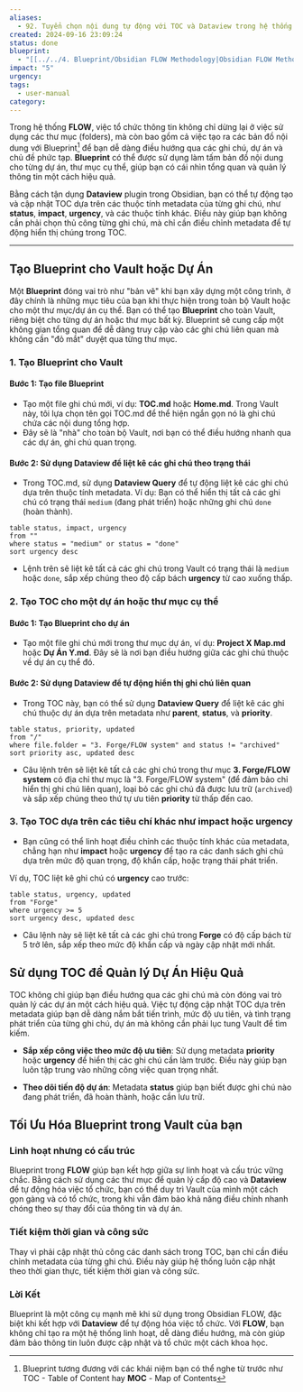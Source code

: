 ```yaml
---
aliases:
  - 92. Tuyển chọn nội dung tự động với TOC và Dataview trong hệ thống FLOW
created: 2024-09-16 23:09:24
status: done
blueprint:
  - "[[../../4. Blueprint/Obsidian FLOW Methodology|Obsidian FLOW Methodology]]"
impact: "5"
urgency: 
tags:
  - user-manual
category: 
---
```


Trong hệ thống **FLOW**, việc tổ chức thông tin không chỉ dừng lại ở việc sử dụng các thư mục (folders), mà còn bao gồm cả việc tạo ra các bản đồ nội dung với Blueprint[^1] để bạn dễ dàng điều hướng qua các ghi chú, dự án và chủ đề phức tạp. **Blueprint** có thể được sử dụng làm tấm bản đồ nội dung cho từng dự án, thư mục cụ thể, giúp bạn có cái nhìn tổng quan và quản lý thông tin một cách hiệu quả.

Bằng cách tận dụng **Dataview** plugin trong Obsidian, bạn có thể tự động tạo và cập nhật TOC dựa trên các thuộc tính metadata của từng ghi chú, như **status**, **impact**, **urgency**, và các thuộc tính khác. Điều này giúp bạn không cần phải chọn thủ công từng ghi chú, mà chỉ cần điều chỉnh metadata để tự động hiển thị chúng trong TOC.

---

## **Tạo Blueprint cho Vault hoặc Dự Án**

Một **Blueprint** đóng vai trò như "bản vẽ" khi bạn xây dựng một công trình, ở đây chính là những mục tiêu của bạn khi thực hiện trong toàn bộ Vault hoặc cho một thư mục/dự án cụ thể. Bạn có thể tạo **Blueprint** cho toàn Vault, riêng biệt cho từng dự án hoặc thư mục bất kỳ. Blueprint sẽ cung cấp một không gian tổng quan để dễ dàng truy cập vào các ghi chú liên quan mà không cần "đỏ mắt" duyệt qua từng thư mục.
### **1. Tạo Blueprint cho Vault**

#### **Bước 1: Tạo file Blueprint**

- Tạo một file ghi chú mới, ví dụ: **TOC.md** hoặc **Home.md**. Trong Vault này, tôi lựa chọn tên gọi TOC.md để thể hiện ngắn gọn nó là ghi chú chứa các nội dung tổng hợp.
- Đây sẽ là "nhà" cho toàn bộ Vault, nơi bạn có thể điều hướng nhanh qua các dự án, ghi chú quan trọng.
#### **Bước 2: Sử dụng Dataview để liệt kê các ghi chú theo trạng thái**

- Trong TOC.md, sử dụng **Dataview Query** để tự động liệt kê các ghi chú dựa trên thuộc tính metadata. Ví dụ: Bạn có thể hiển thị tất cả các ghi chú có trạng thái `medium` (đang phát triển) hoặc những ghi chú `done` (hoàn thành).

```dataview
table status, impact, urgency
from ""
where status = "medium" or status = "done"
sort urgency desc
```

- Lệnh trên sẽ liệt kê tất cả các ghi chú trong Vault có trạng thái là `medium` hoặc `done`, sắp xếp chúng theo độ cấp bách **urgency** từ cao xuống thấp.

### **2. Tạo TOC cho một dự án hoặc thư mục cụ thể**

#### **Bước 1: Tạo Blueprint cho dự án**

- Tạo một file ghi chú mới trong thư mục dự án, ví dụ: **Project X Map.md** hoặc **Dự Án Y.md**. Đây sẽ là nơi bạn điều hướng giữa các ghi chú thuộc về dự án cụ thể đó.

#### **Bước 2: Sử dụng Dataview để tự động hiển thị ghi chú liên quan**

- Trong TOC này, bạn có thể sử dụng **Dataview Query** để liệt kê các ghi chú thuộc dự án dựa trên metadata như **parent**, **status**, và **priority**.

```dataview
table status, priority, updated
from "/"
where file.folder = "3. Forge/FLOW system" and status != "archived"
sort priority asc, updated desc
```

- Câu lệnh trên sẽ liệt kê tất cả các ghi chú trong thư mục **3. Forge/FLOW system** có địa chỉ thư mục là "3. Forge/FLOW system" (để đảm bảo chỉ hiển thị ghi chú liên quan), loại bỏ các ghi chú đã được lưu trữ (`archived`) và sắp xếp chúng theo thứ tự ưu tiên **priority** từ thấp đến cao.

### **3. Tạo TOC dựa trên các tiêu chí khác như impact hoặc urgency**

- Bạn cũng có thể linh hoạt điều chỉnh các thuộc tính khác của metadata, chẳng hạn như **impact** hoặc **urgency** để tạo ra các danh sách ghi chú dựa trên mức độ quan trọng, độ khẩn cấp, hoặc trạng thái phát triển.

Ví dụ, TOC liệt kê ghi chú có **urgency** cao trước:

```dataview
table status, urgency, updated
from "Forge"
where urgency >= 5
sort urgency desc, updated desc
```

- Câu lệnh này sẽ liệt kê tất cả các ghi chú trong **Forge** có độ cấp bách từ 5 trở lên, sắp xếp theo mức độ khẩn cấp và ngày cập nhật mới nhất.

## **Sử dụng TOC để Quản lý Dự Án Hiệu Quả**

TOC không chỉ giúp bạn điều hướng qua các ghi chú mà còn đóng vai trò quản lý các dự án một cách hiệu quả. Việc tự động cập nhật TOC dựa trên metadata giúp bạn dễ dàng nắm bắt tiến trình, mức độ ưu tiên, và tình trạng phát triển của từng ghi chú, dự án mà không cần phải lục tung Vault để tìm kiếm.

- **Sắp xếp công việc theo mức độ ưu tiên**: Sử dụng metadata **priority** hoặc **urgency** để hiển thị các ghi chú cần làm trước. Điều này giúp bạn luôn tập trung vào những công việc quan trọng nhất.
  
- **Theo dõi tiến độ dự án**: Metadata **status** giúp bạn biết được ghi chú nào đang phát triển, đã hoàn thành, hoặc cần lưu trữ.

## **Tối Ưu Hóa Blueprint trong Vault của bạn**

### **Linh hoạt nhưng có cấu trúc**

Blueprint trong **FLOW** giúp bạn kết hợp giữa sự linh hoạt và cấu trúc vững chắc. Bằng cách sử dụng các thư mục để quản lý cấp độ cao và **Dataview** để tự động hóa việc tổ chức, bạn có thể duy trì Vault của mình một cách gọn gàng và có tổ chức, trong khi vẫn đảm bảo khả năng điều chỉnh nhanh chóng theo sự thay đổi của thông tin và dự án.

### **Tiết kiệm thời gian và công sức**

Thay vì phải cập nhật thủ công các danh sách trong TOC, bạn chỉ cần điều chỉnh metadata của từng ghi chú. Điều này giúp hệ thống luôn cập nhật theo thời gian thực, tiết kiệm thời gian và công sức.

### **Lời Kết**

Blueprint là một công cụ mạnh mẽ khi sử dụng trong Obsidian FLOW, đặc biệt khi kết hợp với **Dataview** để tự động hóa việc tổ chức. Với **FLOW**, bạn không chỉ tạo ra một hệ thống linh hoạt, dễ dàng điều hướng, mà còn giúp đảm bảo thông tin luôn được cập nhật và tổ chức một cách khoa học.

[^1]: Blueprint tương đương với các khái niệm bạn có thể nghe từ trước như TOC - Table of Content hay **MOC** - Map of Contents